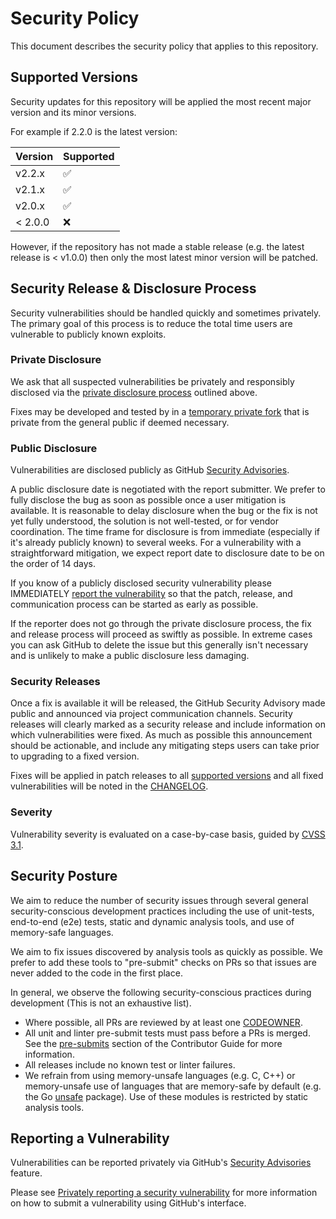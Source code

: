 # Security Policy

This document describes the security policy that applies to this repository.

## Supported Versions

Security updates for this repository will be applied the most recent major
version and its minor versions.

For example if 2.2.0 is the latest version:

| Version | Supported          |
| ------- | ------------------ |
| v2.2.x  | :white_check_mark: |
| v2.1.x  | :white_check_mark: |
| v2.0.x  | :white_check_mark: |
| < 2.0.0 | :x:                |

However, if the repository has not made a stable release (e.g. the latest
release is < v1.0.0) then only the most latest minor version will be patched.

## Security Release & Disclosure Process

Security vulnerabilities should be handled quickly and sometimes privately. The
primary goal of this process is to reduce the total time users are vulnerable
to publicly known exploits.

### Private Disclosure

We ask that all suspected vulnerabilities be privately and responsibly
disclosed via the [private disclosure process](#reporting-a-vulnerability)
outlined above.

Fixes may be developed and tested by in a [temporary private
fork](https://docs.github.com/en/code-security/security-advisories/repository-security-advisories/collaborating-in-a-temporary-private-fork-to-resolve-a-repository-security-vulnerability)
that is private from the general public if deemed necessary.

### Public Disclosure

Vulnerabilities are disclosed publicly as GitHub [Security
Advisories](../security/advisories).

A public disclosure date is negotiated with the report submitter. We prefer to
fully disclose the bug as soon as possible once a user mitigation is available.
It is reasonable to delay disclosure when the bug or the fix is not yet fully
understood, the solution is not well-tested, or for vendor coordination. The
time frame for disclosure is from immediate (especially if it's already publicly
known) to several weeks. For a vulnerability with a straightforward mitigation,
we expect report date to disclosure date to be on the order of 14 days.

If you know of a publicly disclosed security vulnerability please IMMEDIATELY
[report the vulnerability](#reporting-a-vulnerability) so that the patch,
release, and communication process can be started as early as possible.

If the reporter does not go through the private disclosure process, the fix and
release process will proceed as swiftly as possible. In extreme cases you can
ask GitHub to delete the issue but this generally isn't necessary and is
unlikely to make a public disclosure less damaging.

### Security Releases

Once a fix is available it will be released, the GitHub Security Advisory made
public and announced via project communication channels. Security releases
will clearly marked as a security release and include information on which
vulnerabilities were fixed. As much as possible this announcement should be
actionable, and include any mitigating steps users can take prior to upgrading
to a fixed version.

Fixes will be applied in patch releases to all [supported
versions](#supported-versions) and all fixed vulnerabilities will be noted in
the [CHANGELOG](./CHANGELOG.md).

### Severity

Vulnerability severity is evaluated on a case-by-case basis, guided by [CVSS
3.1](https://www.first.org/cvss/v3.1/specification-document).

## Security Posture

We aim to reduce the number of security issues through several general
security-conscious development practices including the use of unit-tests,
end-to-end (e2e) tests, static and dynamic analysis tools, and use of
memory-safe languages.

We aim to fix issues discovered by analysis tools as quickly as possible. We
prefer to add these tools to "pre-submit" checks on PRs so that issues are
never added to the code in the first place.

In general, we observe the following security-conscious practices during
development (This is not an exhaustive list).

- Where possible, all PRs are reviewed by at least one [CODEOWNER](./CODEOWNERS).
- All unit and linter pre-submit tests must pass before a PRs is merged. See
  the [pre-submits](./CONTRIBUTING.md#pre-submits) section of the Contributor
  Guide for more information.
- All releases include no known test or linter failures.
- We refrain from using memory-unsafe languages (e.g. C, C++) or memory-unsafe
  use of languages that are memory-safe by default (e.g. the Go
  [unsafe](https://pkg.go.dev/unsafe) package). Use of these modules is
  restricted by static analysis tools.

## Reporting a Vulnerability

Vulnerabilities can be reported privately via GitHub's [Security
Advisories](https://docs.github.com/en/code-security/security-advisories)
feature.

Please see [Privately reporting a security
vulnerability](https://docs.github.com/en/code-security/security-advisories/guidance-on-reporting-and-writing/privately-reporting-a-security-vulnerability#privately-reporting-a-security-vulnerability)
for more information on how to submit a vulnerability using GitHub's interface.
